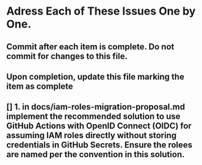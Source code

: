 # Adress Each of These Issues One by One. 
## Commit after each item is complete. Do not commit for changes to this file.
## Upon completion, update this file marking the item as complete


## [] 1. in docs/iam-roles-migration-proposal.md implement the recommended solution to use GitHub Actions with OpenID Connect (OIDC) for assuming IAM roles directly without storing credentials in GitHub Secrets. Ensure the rolees are named per the convention in this solution.